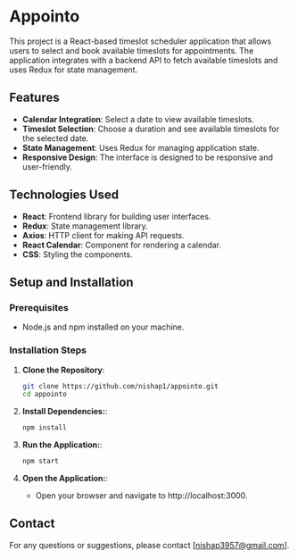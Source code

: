 # Appointo

This project is a React-based timeslot scheduler application that allows users to select and book available timeslots for appointments. The application integrates with a backend API to fetch available timeslots and uses Redux for state management.

## Features

- **Calendar Integration**: Select a date to view available timeslots.
- **Timeslot Selection**: Choose a duration and see available timeslots for the selected date.
- **State Management**: Uses Redux for managing application state.
- **Responsive Design**: The interface is designed to be responsive and user-friendly.

## Technologies Used

- **React**: Frontend library for building user interfaces.
- **Redux**: State management library.
- **Axios**: HTTP client for making API requests.
- **React Calendar**: Component for rendering a calendar.
- **CSS**: Styling the components.

## Setup and Installation

### Prerequisites

- Node.js and npm installed on your machine.

### Installation Steps

1. **Clone the Repository**:
   ```bash
   git clone https://github.com/nishap1/appointo.git
   cd appointo
   ```
2. **Install Dependencies:**:

   ```bash
   npm install
   ```

3. **Run the Application:**:
   ```bash
   npm start
   ```
4. **Open the Application:**:
   - Open your browser and navigate to http://localhost:3000.

## Contact

For any questions or suggestions, please contact [nishap3957@gmail.com].
